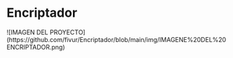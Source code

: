 <h1>Encriptador</h1>
![IMAGEN DEL PROYECTO](https://github.com/fivur/Encriptador/blob/main/img/IMAGENE%20DEL%20ENCRIPTADOR.png)


